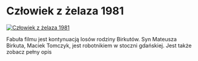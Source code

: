 Człowiek z żelaza 1981 
=============
[![Człowiek z żelaza 1981 ](http://vidos.pl/images/player.gif)](http://vidos.pl/czlowiek-z-zelaza-1981)

 Fabuła filmu jest kontynuacją losów rodziny Birkutów. Syn Mateusza Birkuta, Maciek Tomczyk, jest robotnikiem w stoczni gdańskiej. Jest także zobacz pełny opis
